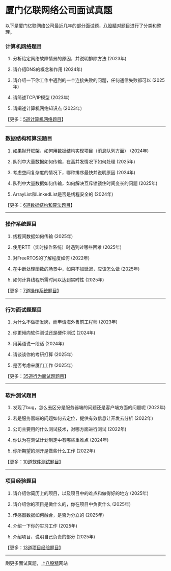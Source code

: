 # 厦门亿联网络公司面试真题

以下是厦门亿联网络公司最近几年的部分面试题，[八股精](https://www.bagujing.com)对题目进行了分类和整理。

### 计算机网络题目

1. 分析给定网络故障情景的原因，并说明排除方法 (2023年) 

2. 请介绍DNS的概念和作用 (2024年) 

3. 请介绍一下你工作中遇到的一个连接失败的问题，任何通信失败都可以 (2025年) 

4. 请简述TCP/IP模型 (2023年) 

5. 请阐述计算机网络知识点 (2023年) 

【更多：[5道计算机网络题目](https://www.bagujing.com/companies)】


---

### 数据结构和算法题目

1. 如果抛开框架，如何用数据结构实现项目（消息队列方面） (2024年) 

2. 队列中大量数据如何传输，在高并发情况下如何处理 (2025年) 

3. 考虑空间复杂度的情况下，哪种排序最快并说明原因 (2024年) 

4. 队列中大量数据如何传输，如何解决互斥锁锁住时间变长的问题 (2025年) 

5. ArrayList和LinkedList是否是线程安全的 (2024年) 

【更多：[6道数据结构和算法题目](https://www.bagujing.com/companies)】


---

### 操作系统题目

1. 线程间数据如何传输 (2025年) 

2. 使用RTT（实时操作系统）时遇到过哪些困难 (2025年) 

3. 对FreeRTOS的了解程度如何 (2022年) 

4. 在中断处理函数的场景中，如果不加延迟，应该怎么做 (2025年) 

5. 如何计算线程所需时间以达到实时性 (2025年) 

【更多：[7道操作系统题目](https://www.bagujing.com/companies)】


---

### 行为面试题题目

1. 为什么不做研发岗，而申请海外售前工程师 (2023年) 

2. 你更倾向软件测试还是硬件测试 (2024年) 

3. 用英语说一段话 (2024年) 

4. 请谈谈你的考研打算 (2025年) 

5. 是否考虑来厦门工作 (2025年) 

【更多：[35道行为面试题题目](https://www.bagujing.com/companies)】


---

### 软件测试题目

1. 发现了bug，怎么去区分是服务器端的问题还是客户端方面的问题呢 (2022年) 

2. 若是服务器端的问题如何去定位，提供有效信息让开发去分析 (2022年) 

3. 公司主要用的什么测试技术，对哪方面进行测试 (2022年) 

4. 你认为在测试计划制定中有哪些重难点 (2024年) 

5. 你所期望的测开是做些什么工作 (2022年) 

【更多：[10道软件测试题目](https://www.bagujing.com/companies)】


---

### 项目经验题目

1. 请介绍你简历上的项目，以及项目中的难点和做得好的地方 (2025年) 

2. 请介绍你的项目是做什么的，你在项目中负责什么 (2025年) 

3. 传感器数据如何融合，是否为分立的 (2025年) 

4. 介绍一下你的实习工作 (2025年) 

5. 介绍项目，说明自己负责的部分 (2025年) 

【更多：[13道项目经验题目](https://www.bagujing.com/companies)】


---

刷更多面试真题，上[八股精](https://www.bagujing.com)网站